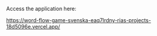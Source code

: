 Access the application here:

https://word-flow-game-svenska-eaq7lrdny-rias-projects-18d5096e.vercel.app/
